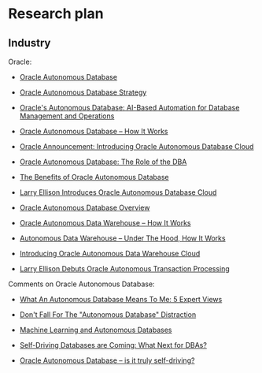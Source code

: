 # Research plan

## Industry

Oracle:

* [Oracle Autonomous Database](http://www.oracle.com/us/products/database/autonomous-database-self-driving-5116034.pdf)

* [Oracle Autonomous Database Strategy](http://www.oracle.com/us/products/database/autonomous-database-strategy-wp-4124741.pdf)

* [Oracle's Autonomous Database: AI-Based Automation for Database Management and Operations](http://www.oracle.com/us/products/database/idc-oracles-autonomous-database-4497146.pdf)

* [Oracle Autonomous Database – How It Works](https://www.youtube.com/watch?v=c-DUIePFKco)

* [Oracle Announcement: Introducing Oracle Autonomous Database Cloud](https://www.youtube.com/watch?v=QwkKVFDZU1Q)

* [Oracle Autonomous Database: The Role of the DBA](https://www.youtube.com/watch?v=FDgm4MAMckM)

* [The Benefits of Oracle Autonomous Database](https://www.youtube.com/watch?v=V1Wmiwf70QQ)

* [Larry Ellison Introduces Oracle Autonomous Database Cloud](https://www.youtube.com/watch?v=EgHkLQsg6sg)

* [Oracle Autonomous Database Overview](https://www.youtube.com/watch?v=x6NV7YbAXDk)

* [Oracle Autonomous Data Warehouse – How It Works](https://www.youtube.com/watch?v=f4BurlkdEQM)

* [Autonomous Data Warehouse – Under The Hood, How It Works](https://www.youtube.com/watch?v=5zBeNGxBAnQ)

* [Introducing Oracle Autonomous Data Warehouse Cloud](https://www.youtube.com/watch?v=tZMZODoi2xw)

* [Larry Ellison Debuts Oracle Autonomous Transaction Processing](https://www.youtube.com/watch?v=cJxmowxEsRA)

Comments on Oracle Autonomous Database:

* [What An Autonomous Database Means To Me: 5 Expert Views](https://www.forbes.com/sites/oracle/2018/05/30/what-an-autonomous-database-means-to-me-5-expert-views/#644043a32c55)

* [Don't Fall For The "Autonomous Database" Distraction](https://www.forbes.com/sites/sap/2018/04/18/dont-fall-for-the-autonomous-database-distraction/#45f5ceb6333a)

* [Machine Learning and Autonomous Databases](http://www.dbta.com/Editorial/Think-About-It/Machine-Learning-and-Autonomous-Databases-122097.aspx)

* [Self-Driving Databases are Coming: What Next for DBAs?](https://www.datanami.com/2018/05/02/self-driving-databases-are-coming-what-next-for-dbas/)

* [Oracle Autonomous Database – is it truly self-driving?](https://www.ibmbigdatahub.com/blog/oracle-autonomous-database-it-truly-self-driving)
